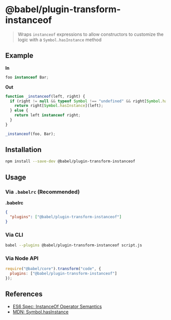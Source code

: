 # @babel/plugin-transform-instanceof

> Wraps `instanceof` expressions to allow constructors to customize the logic with a `Symbol.hasInstance` method

## Example

**In**

```javascript
foo instanceof Bar;
```

**Out**

```javascript
function _instanceof(left, right) {
  if (right != null && typeof Symbol !== "undefined" && right[Symbol.hasInstance]) {
    return right[Symbol.hasInstance](left);
  } else {
    return left instanceof right;
  }
}

_instanceof(foo, Bar);
```

## Installation

```sh
npm install --save-dev @babel/plugin-transform-instanceof
```

## Usage

### Via `.babelrc` (Recommended)

**.babelrc**

```json
{
  "plugins": ["@babel/plugin-transform-instanceof"]
}
```

### Via CLI

```sh
babel --plugins @babel/plugin-transform-instanceof script.js
```

### Via Node API

```javascript
require("@babel/core").transform("code", {
  plugins: ["@babel/plugin-transform-instanceof"]
});
```

## References

* [ES6 Spec: InstanceOf Operator Semantics](https://www.ecma-international.org/ecma-262/6.0/#sec-instanceofoperator)
* [MDN: Symbol.hasInstance](https://developer.mozilla.org/en-US/docs/Web/JavaScript/Reference/Global_Objects/Symbol/hasInstance)
